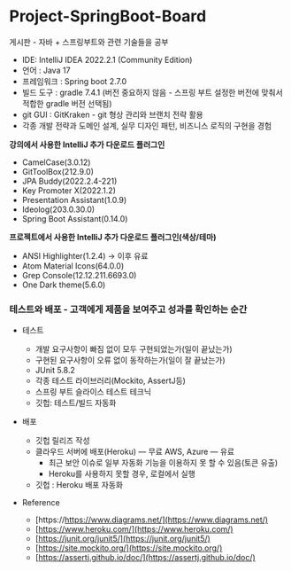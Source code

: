 # Project-SpringBoot-Board
게시판 -  자바 + 스프링부트와 관련 기술들을 공부
- IDE: IntelliJ IDEA 2022.2.1 (Community Edition)
- 언어 : Java 17
- 프레임워크 : Spring boot 2.7.0
- 빌드 도구 : gradle 7.4.1 (버전 중요하지 않음 - 스프링 부트 설정한 버전에 맞춰서 적합한 gradle 버전 선택됨)
- git GUI : GitKraken - git 형상 관리와 브랜치 전략 활용
- 각종 개발 전략과 도메인 설계, 실무 디자인 패턴, 비즈니스 로직의 구현을 경험

**강의에서 사용한 IntelliJ 추가 다운로드 플러그인**

- CamelCase(3.0.12)
- GitToolBox(212.9.0)
- JPA Buddy(2022.2.4-221)
- Key Promoter X(2022.1.2)
- Presentation Assistant(1.0.9)
- Ideolog(203.0.30.0)
- Spring Boot Assistant(0.14.0)

**프로젝트에서 사용한 IntelliJ 추가 다운로드 플러그인(색상/테마)**

- ANSI Highlighter(1.2.4) → 이후 유료
- Atom Material Icons(64.0.0)
- Grep Console(12.12.211.6693.0)
- One Dark theme(5.6.0)

### 테스트와 배포 - 고객에게 제품을 보여주고 성과를 확인하는 순간

- 테스트
    - 개발 요구사항이 빠짐 없이 모두 구현되었는가(일이 끝났는가)
    - 구현된 요구사항이 오류 없이 동작하는가(일이 잘 끝났는가)
    - JUnit 5.8.2
    - 각종 테스트 라이브러리(Mockito, AssertJ등)
    - 스프링 부트 슬라이스 테스트 테크닉
    - 깃헙: 테스트/빌드 자동화
- 배포
    - 깃헙 릴리즈 작성
    - 클라우드 서버에 배포(Heroku) — 무료  AWS, Azure — 유료
        - 최근 보안 이슈로 일부 자동화 기능을 이용하지 못 할 수 있음(토큰 유출)
        - Heroku를 사용하지 못할 경우, 로컬에서 실행
    - 깃헙 : Heroku 배포 자동화
    
       
    
- Reference
    - [https://https://www.diagrams.net/](https://www.diagrams.net/)
    - [https://www.heroku.com/](https://www.heroku.com/)
    - [https://junit.org/junit5/](https://junit.org/junit5/)
    - [https://site.mockito.org/](https://site.mockito.org/)
    - [https://assertj.github.io/doc/](https://assertj.github.io/doc/)
